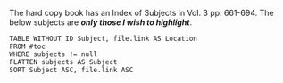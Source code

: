 The hard copy book has an Index of Subjects in Vol. 3 pp. 661-694.
The below subjects are ***only those I wish to highlight***.

`````dataview
TABLE WITHOUT ID Subject, file.link AS Location
FROM #toc
WHERE subjects != null
FLATTEN subjects AS Subject
SORT Subject ASC, file.link ASC
`````